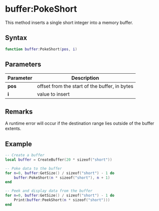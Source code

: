 # buffer:PokeShort
This method inserts a single short integer into a memory buffer.

## Syntax
```lua
function buffer:PokeShort(pos, i)
```

## Parameters
| Parameter | Description |
| ----- | ----- |
| **pos** | offset from the start of the buffer, in bytes |
| **i** | value to insert |

## Remarks
A runtime error will occur if the destination range lies outside of the buffer extents.

## Example
```lua
-- Create a buffer
local buffer = CreateBuffer(20 * sizeof("short"))

-- Poke data to the buffer
for n=0, buffer:GetSize() / sizeof("short") - 1 do
    buffer:PokeShort(n * sizeof("short"), n + 1)
end

-- Peek and display data from the buffer
for n=0, buffer:GetSize() / sizeof("short") - 1 do
    Print(buffer:PeekShort(n * sizeof("short")))
end
```